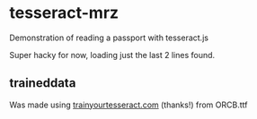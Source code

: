 # tesseract-mrz
Demonstration of reading a passport with tesseract.js

Super hacky for now, loading just the last 2 lines found.

## traineddata
Was made using [trainyourtesseract.com](http://trainyourtesseract.com) (thanks!) from ORCB.ttf
